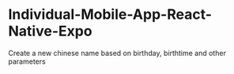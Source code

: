 # Individual-Mobile-App-React-Native-Expo
Create a new chinese name based on birthday, birthtime and other parameters
